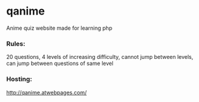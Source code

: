 # qanime
Anime quiz website made for learning php

### Rules:
20 questions, 4 levels of increasing difficulty, cannot jump between levels, can jump between questions of same level

### Hosting:
http://qanime.atwebpages.com/
